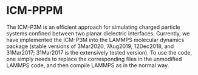 # ICM-PPPM
The ICM-P3M is an efficient approach for simulating charged particle systems confined between two planar dielectric interfaces. Currently, we have implemented the ICM-P3M into the LAMMPS molecular dynamics package (stable versions of 3Mar2020, 7Aug2019, 12Dec2018, and 31Mar2017; 31Mar2017 is the extensively tested version). To use the code, one simply needs to replace the corresponding files in the unmodified LAMMPS code, and then compile LAMMPS as in the normal way.
